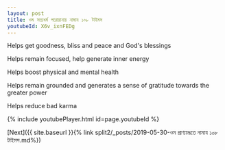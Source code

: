 ```yaml
---
layout: post
title: ওম সত্যধর্ম পরোয়ানায় নামায ১০৮ টাইমস
youtubeId: X6v_ixnFEDg
---
```

 
 
Helps get goodness, bliss and peace and God's blessings
 
Helps remain focused, help generate inner energy 
 
Helps boost physical and mental health 
 
Helps remain grounded and generates a sense of gratitude towards the greater power 
 
Helps reduce bad karma
 
 
 
 


{% include youtubePlayer.html id=page.youtubeId %}
 
[Next]({{ site.baseurl }}{% link  split2/_posts/2019-05-30-ওম প্রাণ্যাভ্রূতে নামায ১০৮ টাইমস.md%})
 
